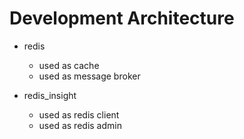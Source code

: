 # Development Architecture
- redis
    - used as cache
    - used as message broker

- redis_insight
    - used as redis client
    - used as redis admin
